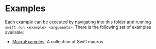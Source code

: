 # Examples

Each example can be executed by navigating into this folder and running `swift run <example> <arguments>`. There is the following set of examples available:

- [MacroExamples](Sources/MacroExamples): A collection of Swift macros
